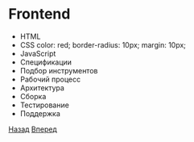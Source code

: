 # __Frontend__
 * HTML
 * CSS color: red; border-radius: 10px; margin: 10px;
 * JavaScript
 * Спецификации
 * Подбор инструментов
 * Рабочий процесс
 * Архитектура
 * Сборка
 * Тестирование
 * Поддержка

 [Назад](README-2.md) [Вперед](README-4.md)